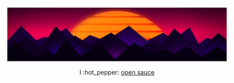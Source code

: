 
![header](https://raw.githubusercontent.com/eddex/eddex/master/img/header.png)
<p align="center">I :hot_pepper: <a href="https://github.com/aweijnitz/recipe-el_fuego_viviente/issues/22">open sauce</<a></p>
